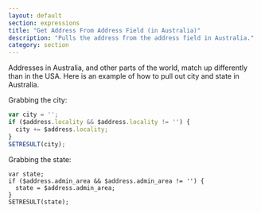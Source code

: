 ```yaml
---
layout: default
section: expressions
title: "Get Address From Address Field (in Australia)"
description: "Pulls the address from the address field in Australia."
category: section
---
```


Addresses in Australia, and other parts of the world, match up differently than in the USA. Here is an example of how to pull out city and state in Australia.

Grabbing the city:

```js
var city = '';
if ($address.locality && $address.locality != '') {
  city += $address.locality;
}
SETRESULT(city);
```

Grabbing the state:

```
var state;
if ($address.admin_area && $address.admin_area != '') {
  state = $address.admin_area;
}
SETRESULT(state);
```